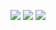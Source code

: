 <p align="center">
   <img src="https://github-readme-stats.vercel.app/api/top-langs/?username=ignasKavaliauskas&hide=java" />
  <img  src="https://github-readme-stats.vercel.app/api?username=ignasKavaliauskas&show_icons=true&line_height=33" />
  <img  src="https://komarev.com/ghpvc/?username=ignasKavaliauskas&style=flat-square" />
</p>
